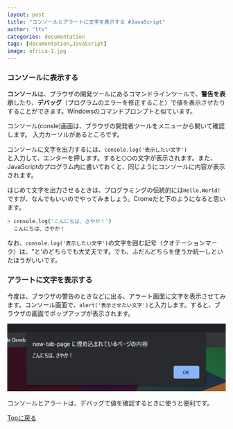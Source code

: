 ```yaml
---
layout: post
title: "コンソールとアラートに文字を表示する #JavaScript"
author: "tts"
categories: documentation
tags: [documentation,JavaScript]
image: africa-1.jpg
---
```


### コンソールに表示する
**コンソール**は、ブラウザの開発ツールにあるコマンドラインツールで、**警告を表示**したり、**デバッグ**（プログラムのエラーを修正すること）で値を表示させたりすることができます。Windowsのコマンドプロンプトと似ています。

コンソール(consle)画面は、ブラウザの開発者ツールをメニューから開いて確認します。
入力カーソルがあるところです。

コンソールに文字を出力するには、`console.log('表示したい文字')`  
と入力して、エンターを押します。すると`〇〇`の文字が表示されます。また、JavaScriptのプログラム内に書いておくと、同じようにコンソールに内容が表示されます。

はじめて文字を出力させるときは、プログラミングの伝統的には`Hello,World!`ですが、なんでもいいのでやってみましょう。Cromeだと下のようになると思います。

``` bash
> console.log('こんにちは、さやか！')
  こんにちは、さやか！
```

なお、`console.log('表示したい文字')`の文字を囲む記号（クオテーションマーク）は、"と'のどちらでも大丈夫です。でも、ふだんどちらを使うか統一しといたほうがいいです。

### アラートに文字を表示する
今度は、ブラウザの警告のときなどに出る、アラート画面に文字を表示させてみます。コンソール画面で、`alert('表示させたい文字')`と入力します。すると、ブラウザの画面でポップアップが表示されます。

![アラート](/assets/img/article/alert.png)

コンソールとアラートは、デバッグで値を確認するときに使うと便利です。

[Topに戻る](/)
